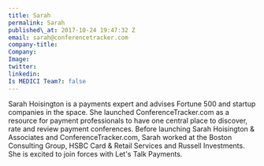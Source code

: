 ```yaml
---
title: Sarah
permalink: Sarah
published\_at: 2017-10-24 19:47:32 Z
email: sarah@conferencetracker.com
company-title: 
Company: 
Image: 
twitter: 
linkedin: 
Is MEDICI Team?: false
---
```


Sarah Hoisington is a payments expert and advises Fortune 500 and startup companies in the space. She launched ConferenceTracker.com as a resource for payment professionals to have one central place to discover, rate and review payment conferences. Before launching Sarah Hoisington &amp; Associates and ConferenceTracker.com, Sarah worked at the Boston Consulting Group, HSBC Card &amp; Retail Services and Russell Investments. She is excited to join forces with Let's Talk Payments.